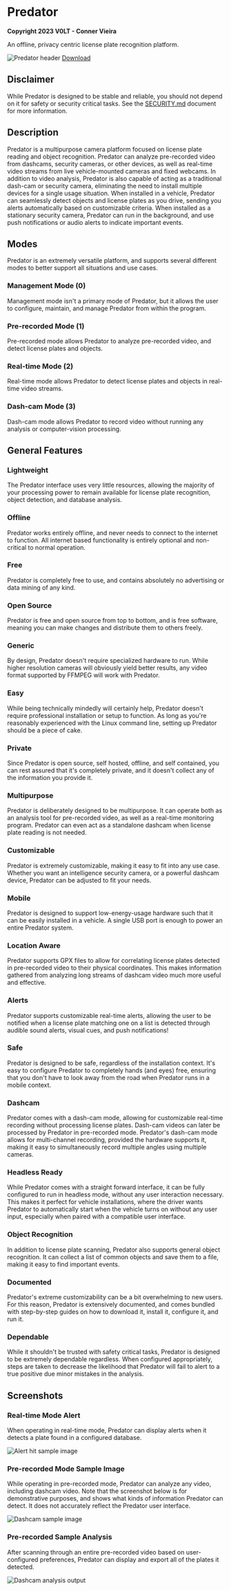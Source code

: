 # Predator

**Copyright 2023 V0LT - Conner Vieira**

An offline, privacy centric license plate recognition platform.

![Predator header](./assets/images/branding/PredatorHeaderLight.svg)
[Download](https://v0lttech.com/predator.php)


## Disclaimer

While Predator is designed to be stable and reliable, you should not depend on it for safety or security critical tasks. See the [SECURITY.md](SECURITY.md) document for more information.


## Description

Predator is a multipurpose camera platform focused on license plate reading and object recognition. Predator can analyze pre-recorded video from dashcams, security cameras, or other devices, as well as real-time video streams from live vehicle-mounted cameras and fixed webcams. In addition to video analysis, Predator is also capable of acting as a traditional dash-cam or security camera, eliminating the need to install multiple devices for a single usage situation. When installed in a vehicle, Predator can seamlessly detect objects and license plates as you drive, sending you alerts automatically based on customizable criteria. When installed as a stationary security camera, Predator can run in the background, and use push notifications or audio alerts to indicate important events.


## Modes

Predator is an extremely versatile platform, and supports several different modes to better support all situations and use cases.

### Management Mode (0)

Management mode isn't a primary mode of Predator, but it allows the user to configure, maintain, and manage Predator from within the program.

### Pre-recorded Mode (1)

Pre-recorded mode allows Predator to analyze pre-recorded video, and detect license plates and objects.

### Real-time Mode (2)

Real-time mode allows Predator to detect license plates and objects in real-time video streams.

### Dash-cam Mode (3)

Dash-cam mode allows Predator to record video without running any analysis or computer-vision processing.


## General Features

### Lightweight

The Predator interface uses very little resources, allowing the majority of your processing power to remain available for license plate recognition, object detection, and database analysis.

### Offline

Predator works entirely offline, and never needs to connect to the internet to function. All internet based functionality is entirely optional and non-critical to normal operation.

### Free

Predator is completely free to use, and contains absolutely no advertising or data mining of any kind.

### Open Source

Predator is free and open source from top to bottom, and is free software, meaning you can make changes and distribute them to others freely.

### Generic

By design, Predator doesn't require specialized hardware to run. While higher resolution cameras will obviously yield better results, any video format supported by FFMPEG will work with Predator.

### Easy

While being technically mindedly will certainly help, Predator doesn't require professional installation or setup to function. As long as you're reasonably experienced with the Linux command line, setting up Predator should be a piece of cake.

### Private

Since Predator is open source, self hosted, offline, and self contained, you can rest assured that it's completely private, and it doesn't collect any of the information you provide it.

### Multipurpose

Predator is deliberately designed to be multipurpose. It can operate both as an analysis tool for pre-recorded video, as well as a real-time monitoring program. Predator can even act as a standalone dashcam when license plate reading is not needed.

### Customizable

Predator is extremely customizable, making it easy to fit into any use case. Whether you want an intelligence security camera, or a powerful dashcam device, Predator can be adjusted to fit your needs.

### Mobile

Predator is designed to support low-energy-usage hardware such that it can be easily installed in a vehicle. A single USB port is enough to power an entire Predator system.

### Location Aware

Predator supports GPX files to allow for correlating license plates detected in pre-recorded video to their physical coordinates. This makes information gathered from analyzing long streams of dashcam video much more useful and effective.

### Alerts

Predator supports customizable real-time alerts, allowing the user to be notified when a license plate matching one on a list is detected through audible sound alerts, visual cues, and push notifications!

### Safe

Predator is designed to be safe, regardless of the installation context. It's easy to configure Predator to completely hands (and eyes) free, ensuring that you don't have to look away from the road when Predator runs in a mobile context.

### Dashcam

Predator comes with a dash-cam mode, allowing for customizable real-time recording without processing license plates. Dash-cam videos can later be processed by Predator in pre-recorded mode. Predator's dash-cam mode allows for multi-channel recording, provided the hardware supports it, making it easy to simultaneously record multiple angles using multiple cameras.

### Headless Ready

While Predator comes with a straight forward interface, it can be fully configured to run in headless mode, without any user interaction necessary. This makes it perfect for vehicle installations, where the driver wants Predator to automatically start when the vehicle turns on without any user input, especially when paired with a compatible user interface.

### Object Recognition

In addition to license plate scanning, Predator also supports general object recognition. It can collect a list of common objects and save them to a file, making it easy to find important events.

### Documented

Predator's extreme customizability can be a bit overwhelming to new users. For this reason, Predator is extensively documented, and comes bundled with step-by-step guides on how to download it, install it, configure it, and run it.

### Dependable

While it shouldn't be trusted with safety critical tasks, Predator is designed to be extremely dependable regardless. When configured appropriately, steps are taken to decrease the likelihood that Predator will fail to alert to a true positive due minor mistakes in the analysis.


## Screenshots

### Real-time Mode Alert

When operating in real-time mode, Predator can display alerts when it detects a plate found in a configured database.

![Alert hit sample image](./assets/images/screenshots/alerthit.png)

### Pre-recorded Mode Sample Image

While operating in pre-recorded mode, Predator can analyze any video, including dashcam video. Note that the screenshot below is for demonstrative purposes, and shows what kinds of information Predator can detect. It does not accurately reflect the Predator user interface.

![Dashcam sample image](./assets/images/screenshots/dashcamsample.png)

### Pre-recorded Sample Analysis

After scanning through an entire pre-recorded video based on user-configured preferences, Predator can display and export all of the plates it detected.

![Dashcam analysis output](./assets/images/screenshots/dashcamdetect.png)
